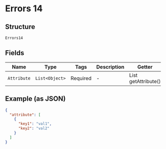 
# Errors 14

## Structure

`Errors14`

## Fields

| Name | Type | Tags | Description | Getter | Setter |
|  --- | --- | --- | --- | --- | --- |
| `Attribute` | `List<Object>` | Required | - | List<Object> getAttribute() | setAttribute(List<Object> attribute) |

## Example (as JSON)

```json
{
  "attribute": [
    {
      "key1": "val1",
      "key2": "val2"
    }
  ]
}
```

